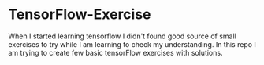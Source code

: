 # TensorFlow-Exercise
When I started learning tensorflow I didn't found good source of small exercises to try while I am learning to check my understanding. In this repo I am trying to create few basic tensorFlow exercises with solutions.
